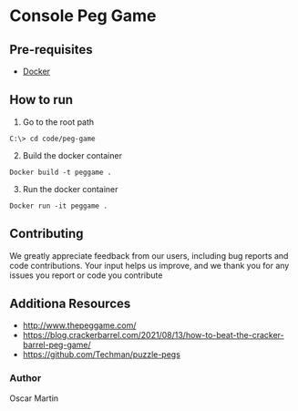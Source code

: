 # Console Peg Game

## Pre-requisites

* [Docker](https://docs.docker.com/engine/install/)

## How to run

1. Go to the root path
```
C:\> cd code/peg-game
```
2. Build the docker container
```
Docker build -t peggame .
```
3. Run the docker container
```
Docker run -it peggame .
```

## Contributing
We greatly appreciate feedback from our users, including bug reports and code contributions. Your input helps us improve, and we thank you for any issues you report or code you contribute

## Additiona Resources
* http://www.thepeggame.com/
* https://blog.crackerbarrel.com/2021/08/13/how-to-beat-the-cracker-barrel-peg-game/
* https://github.com/Techman/puzzle-pegs

### Author
Oscar Martin
